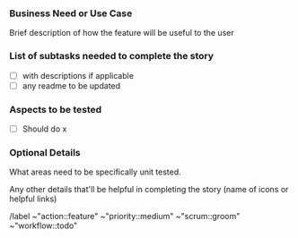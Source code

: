 ### Business Need or Use Case

Brief description of how the feature will be useful to the user

### List of subtasks needed to complete the story

- [ ] with descriptions if applicable
- [ ] any readme to be updated

### Aspects to be tested

- [ ] Should do x

### Optional Details

What areas need to be specifically unit tested.

Any other details that'll be helpful in completing the story (name of icons or helpful links)

/label ~"action::feature" ~"priority::medium" ~"scrum::groom" ~"workflow::todo"